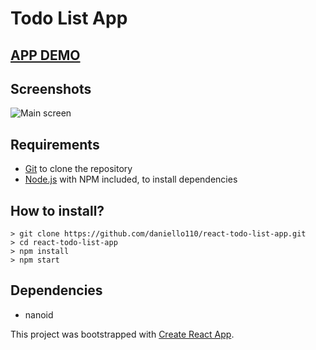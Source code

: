 # Todo List App

## [APP DEMO](https://dan-react-todo-list-app.netlify.app/)

## Screenshots
![Main screen](https://i.imgur.com/16AoR5O.png)

## Requirements

 - [Git](https://git-scm.com/downloads) to clone the repository
 - [Node.js](https://nodejs.org/en/download/) with NPM included, to install dependencies

## How to install?

    > git clone https://github.com/daniello110/react-todo-list-app.git
    > cd react-todo-list-app
    > npm install
    > npm start

## Dependencies
   - nanoid


This project was bootstrapped with [Create React App](https://github.com/facebook/create-react-app).

